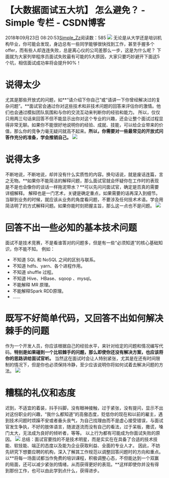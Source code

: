 # 【大数据面试五大坑】 怎么避免？ - Simple 专栏 - CSDN博客
2018年09月23日 08:20:53[Simple_Zz](https://me.csdn.net/love284969214)阅读数：585
![](https://timgsa.baidu.com/timg?image&quality=80&size=b9999_10000&sec=1537670551985&di=5575ef3da012ed9372f05ea34426994e&imgtype=0&src=http%3A%2F%2Fsq.ihuaihai.cn%2Fupload%2Fnews%2F20150404234572077207.png)
无论是从大学还是培训机构毕业，你可能会发现，身边总有一些同学能够很快找到工作，甚至手握多个offer，而有些人却连连失败，总是离心仪的公司差那么一步，这是为什么呢？
下面就为大家列举程序员面试失败最有可能的5大原因，大家只要巧妙避开下面这5个坑，相信面试成功率将会提升90%！
# **说得太少**
尤其是那些开放式的问题，如**“请介绍下你自己”或“请讲一下你曾经解决过的复杂问题”。**面试官会通过你对这些技术和非技术问题的回答来评估你的激情。他们也会通过模拟团队氛围和与你的交流互动来判断你的经验和能力。
所以，仅仅只用两三句话来回答不但不能显示出你对这个专业的兴趣，还会让整个面试过程显得非常无聊。如果你不能很好地说明你的经验、成就、技能，可以给企业带来的价值，那么你的竞争力毫无疑问就高不起来。**所以，你需要对一些最常见的开放式问答作充分的准备，学会推销自己。**
![](http://5b0988e595225.cdn.sohucs.com/images/20180725/1fc5f5f5cfd9498ab161ff3c561d2e29.png)
# **说得太多**
不断地说，不断地说，却并没有什么实质性的内容。换句话说，就是废话连篇，言之无物。**如果你不能简洁的解释问题，那么面试官就会怀疑你在工作时的表现是不是也会像你的谈话一样拖泥带水？**可以先问问面试官，确定是否真的需要详细解释。
解释也是一门艺术，关键是确定重点，如果需要的话再深入到细节。当聊到业务的时候，就应该从业务的角度看问题，不要涉及任何技术术语。学会用简洁明了的方式解释问题。如果你能时刻把握主旨，那么这一点也不是问题。
![](http://5b0988e595225.cdn.sohucs.com/images/20180725/7eebd9bd91eb45c2b75e355ed5bac5fd.jpeg)
# 回答不出一些必知的基本技术问题
面试不是技术竞赛，不是看谁答对的问题多，但是有一些“必须知道”的核心基础知识，你不能不知。
例如：
- 不知道 SQL 和 NoSQL 之间的区别与联系。
- 不知道 hdfs、yarn、各个进程作用。
- 不知道 shuffle 过程。
- 不知道 Hive、HBase、sqoop 、mysql。
- 不能解释 MR 原理。
- 不能解释Spark RDD原理。
- ......
# 既写不好简单代码，又回答不出如何解决棘手的问题
作为一个开发人员，你应该根据自己的经验水平，来针对给定的问题和情况编写代码。**特别是如果碰到一个比较棘手的问题，那么即使你还没有解决方案，也应该将你的思路讲给面试官听。**
当然这在面试时会让人特别紧张，尤其是在还有时间限制的情况下，但是你也必须保持冷静，至少应该说明你将如何试着去解决问题的方法。
![](http://5b0988e595225.cdn.sohucs.com/images/20180725/b1c0ead802034360997579fff66ba15f.png)
# 糟糕的礼仪和态度
迟到，不适宜的着装，抖手抖脚，没有眼神接触，过于紧张，没有提问，显示不出对这份职业的兴趣，“我什么都知道”的高傲态度，贬低你的现在和以前的雇主，遇到技术问题时烦躁不安或者垂头丧气，为自己找理由而不是虚心接受错误，与面试官发生争执，不好的肢体语言，随波逐流而没有自己的看法，过于呆板，撒谎，嗓门太大，无法成为良好的倾听者，等等。
以上行为都有可能成为你面试失败的原因。
![](http://5b0988e595225.cdn.sohucs.com/images/20180725/6a9c5c6c55454fe5b42347676cf0eaa7.jpeg)
总结：面试官要找的不是技术明星，而是实实在在具备了合适的技术技能、软技能、端正的态度以及能为企业获取利益、全面的专业人才。
因此，不妨先研究下想要应聘的机构，深入了解其工作规范以调整回答问题时的方向和重点。以**将每一场面试都当作免费的培训课程，积极调整心态，不但能达到一个双赢的局面，还可以减少紧张的情绪，从而获得更好的表现。**这样即使你并没有得到那份工作，也可以由此学到点什么，获得进步。

